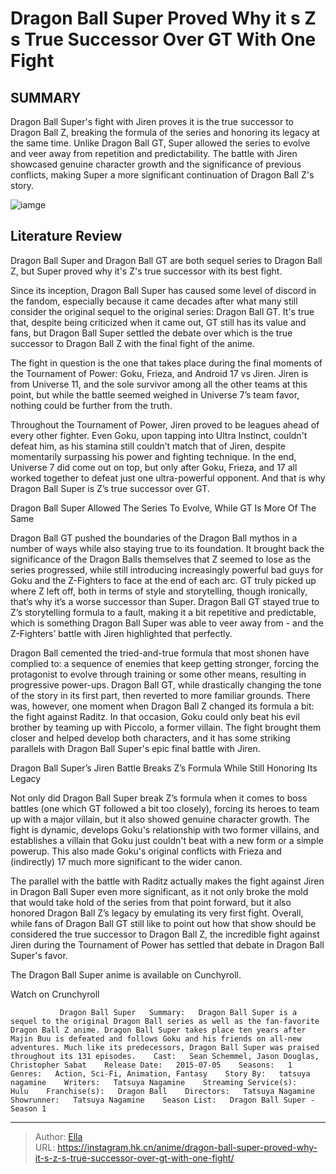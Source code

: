 # Dragon Ball Super Proved Why it s Z s True Successor Over GT With One Fight


## SUMMARY 



  Dragon Ball Super&#39;s fight with Jiren proves it is the true successor to Dragon Ball Z, breaking the formula of the series and honoring its legacy at the same time.   Unlike Dragon Ball GT, Super allowed the series to evolve and veer away from repetition and predictability.   The battle with Jiren showcased genuine character growth and the significance of previous conflicts, making Super a more significant continuation of Dragon Ball Z&#39;s story.  

![iamge](https://static1.srcdn.com/wordpress/wp-content/uploads/2023/12/dbs-better-gt-jiren-fight.jpg)

## Literature Review

Dragon Ball Super and Dragon Ball GT are both sequel series to Dragon Ball Z, but Super proved why it&#39;s Z&#39;s true successor with its best fight.




Since its inception, Dragon Ball Super has caused some level of discord in the fandom, especially because it came decades after what many still consider the original sequel to the original series: Dragon Ball GT. It&#39;s true that, despite being criticized when it came out, GT still has its value and fans, but Dragon Ball Super settled the debate over which is the true successor to Dragon Ball Z with the final fight of the anime. 




The fight in question is the one that takes place during the final moments of the Tournament of Power: Goku, Frieza, and Android 17 vs Jiren. Jiren is from Universe 11, and the sole survivor among all the other teams at this point, but while the battle seemed weighed in Universe 7’s team favor, nothing could be further from the truth.

         

Throughout the Tournament of Power, Jiren proved to be leagues ahead of every other fighter. Even Goku, upon tapping into Ultra Instinct, couldn&#39;t defeat him, as his stamina still couldn’t match that of Jiren, despite momentarily surpassing his power and fighting technique. In the end, Universe 7 did come out on top, but only after Goku, Frieza, and 17 all worked together to defeat just one ultra-powerful opponent. And that is why Dragon Ball Super is Z’s true successor over GT.





 Dragon Ball Super Allowed The Series To Evolve, While GT Is More Of The Same 
          

Dragon Ball GT pushed the boundaries of the Dragon Ball mythos in a number of ways while also staying true to its foundation. It brought back the significance of the Dragon Balls themselves that Z seemed to lose as the series progressed, while still introducing increasingly powerful bad guys for Goku and the Z-Fighters to face at the end of each arc. GT truly picked up where Z left off, both in terms of style and storytelling, though ironically, that’s why it’s a worse successor than Super. Dragon Ball GT stayed true to Z’s storytelling formula to a fault, making it a bit repetitive and predictable, which is something Dragon Ball Super was able to veer away from - and the Z-Fighters’ battle with Jiren highlighted that perfectly.




Dragon Ball cemented the tried-and-true formula that most shonen have complied to: a sequence of enemies that keep getting stronger, forcing the protagonist to evolve through training or some other means, resulting in progressive power-ups. Dragon Ball GT, while drastically changing the tone of the story in its first part, then reverted to more familiar grounds. There was, however, one moment when Dragon Ball Z changed its formula a bit: the fight against Raditz. In that occasion, Goku could only beat his evil brother by teaming up with Piccolo, a former villain. The fight brought them closer and helped develop both characters, and it has some striking parallels with Dragon Ball Super&#39;s epic final battle with Jiren.



 Dragon Ball Super’s Jiren Battle Breaks Z’s Formula While Still Honoring Its Legacy 
          

Not only did Dragon Ball Super break Z’s formula when it comes to boss battles (one which GT followed a bit too closely), forcing its heroes to team up with a major villain, but it also showed genuine character growth. The fight is dynamic, develops Goku&#39;s relationship with two former villains, and establishes a villain that Goku just couldn&#39;t beat with a new form or a simple powerup. This also made Goku&#39;s original conflicts with Frieza and (indirectly) 17 much more significant to the wider canon.




The parallel with the battle with Raditz actually makes the fight against Jiren in Dragon Ball Super even more significant, as it not only broke the mold that would take hold of the series from that point forward, but it also honored Dragon Ball Z’s legacy by emulating its very first fight. Overall, while fans of Dragon Ball GT still like to point out how that show should be considered the true successor to Dragon Ball Z, the incredible fight against Jiren during the Tournament of Power has settled that debate in Dragon Ball Super&#39;s favor.

The Dragon Ball Super anime is available on Cunchyroll.

Watch on Crunchyroll

               Dragon Ball Super   Summary:   Dragon Ball Super is a sequel to the original Dragon Ball series as well as the fan-favorite Dragon Ball Z anime. Dragon Ball Super takes place ten years after Majin Buu is defeated and follows Goku and his friends on all-new adventures. Much like its predecessors, Dragon Ball Super was praised throughout its 131 episodes.    Cast:   Sean Schemmel, Jason Douglas, Christopher Sabat    Release Date:   2015-07-05    Seasons:   1    Genres:   Action, Sci-Fi, Animation, Fantasy    Story By:   tatsuya nagamine    Writers:   Tatsuya Nagamine    Streaming Service(s):   Hulu    Franchise(s):   Dragon Ball    Directors:   Tatsuya Nagamine    Showrunner:   Tatsuya Nagamine    Season List:   Dragon Ball Super - Season 1      

---

> Author: [Ella](https://instagram.hk.cn/)  
> URL: https://instagram.hk.cn/anime/dragon-ball-super-proved-why-it-s-z-s-true-successor-over-gt-with-one-fight/  


